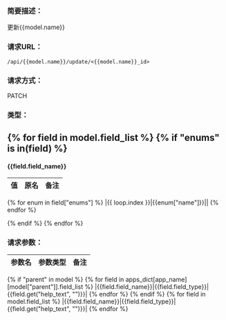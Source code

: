 ### **简要描述：**

更新{{model.name}}

### **请求URL：**

`/api/{{model.name}}/update/<{{model.name}}_id>`

### **请求方式：**

PATCH

### **类型：**

{% for field in model.field_list %}
{% if "enums" is in(field) %}
---
#### {{field.field_name}}
|值|原名|备注|
|:--|:--|:--|
{% for enum in field["enums"] %}
|{{ loop.index }}|{{enum["name"]}}||
{% endfor %}

{% endif %}
{% endfor %}

### **请求参数：**

|参数名|参数类型|备注|
|:--|:--|:--|
{% if "parent" in model %}
{% for field in apps_dict[app_name][model["parent"]].field_list %}
|{{field.field_name}}|{{field.field_type}}|{{field.get("help_text", "")}}|
{% endfor %}
{% endif %}
{% for field in model.field_list %}
|{{field.field_name}}|{{field.field_type}}|{{field.get("help_text", "")}}|
{% endfor %}